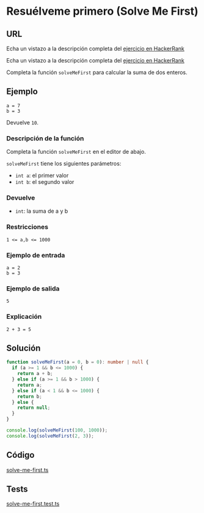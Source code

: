 # Resuélveme primero (Solve Me First)

## URL
Echa un vistazo a la descripción completa del [ejercicio en HackerRank](https://www.hackerrank.com/challenges/solve-me-first/problem)

Echa un vistazo a la descripción completa del [ejercicio en HackerRank](https://www.hackerrank.com/challenges/a-very-big-sum)

Completa la función `solveMeFirst` para calcular la suma de dos enteros.

## Ejemplo

```
a = 7
b = 3
```

Devuelve `10`.

### Descripción de la función

Completa la función `solveMeFirst` en el editor de abajo.

`solveMeFirst` tiene los siguientes parámetros:

- `int a`: el primer valor
- `int b`: el segundo valor

### Devuelve

- `int`: la suma de a y b

### Restricciones

`1 <= a,b <= 1000`

### Ejemplo de entrada

```
a = 2
b = 3
```

### Ejemplo de salida

```
5
```

### Explicación

`2 + 3 = 5`

## Solución

```typescript
function solveMeFirst(a = 0, b = 0): number | null {
  if (a >= 1 && b <= 1000) {
    return a + b;
  } else if (a >= 1 && b > 1000) {
    return a;
  } else if (a < 1 && b <= 1000) {
    return b;
  } else {
    return null;
  }
}

console.log(solveMeFirst(100, 1000));
console.log(solveMeFirst(2, 3));
```

## Código
[solve-me-first.ts](./solve-me-first.ts)

## Tests
[solve-me-first.test.ts](./solve-me-first.test.ts)
